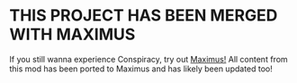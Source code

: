 # THIS PROJECT HAS BEEN MERGED WITH MAXIMUS
If you still wanna experience Conspiracy, try out [Maximus!](https://github.com/the-Astra/Maximus) 
All content from this mod has been ported to Maximus and has likely been updated too!
